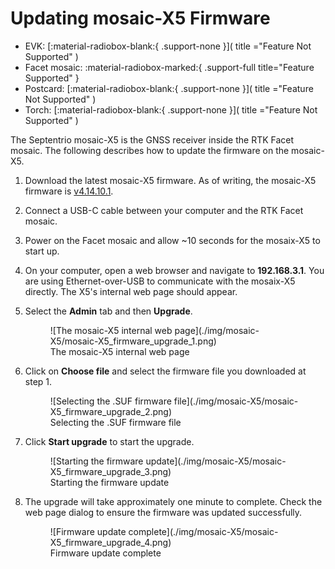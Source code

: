 # Updating mosaic-X5 Firmware

<!--
Compatibility Icons
====================================================================================

:material-radiobox-marked:{ .support-full title="Feature Supported" }
:material-radiobox-indeterminate-variant:{ .support-partial title="Feature Partially Supported" }
:material-radiobox-blank:{ .support-none title="Feature Not Supported" }
-->

<div class="grid cards fill" markdown>

- EVK: [:material-radiobox-blank:{ .support-none }]( title ="Feature Not Supported" )
- Facet mosaic: :material-radiobox-marked:{ .support-full title="Feature Supported" }
- Postcard: [:material-radiobox-blank:{ .support-none }]( title ="Feature Not Supported" )
- Torch: [:material-radiobox-blank:{ .support-none }]( title ="Feature Not Supported" )

</div>

The Septentrio mosaic-X5 is the GNSS receiver inside the RTK Facet mosaic. The following describes how to update the firmware on the mosaic-X5.

1. Download the latest mosaic-X5 firmware. As of writing, the mosaic-X5 firmware is [v4.14.10.1](https://www.septentrio.com/en/products/gnss-receivers/gnss-receiver-modules/mosaic-x5#resources).

2. Connect a USB-C cable between your computer and the RTK Facet mosaic.

3. Power on the Facet mosaic and allow ~10 seconds for the mosaix-X5 to start up.

4. On your computer, open a web browser and navigate to **192.168.3.1**. You are using Ethernet-over-USB to communicate with the mosaix-X5 directly. The X5's internal web page should appear.

5. Select the **Admin** tab and then **Upgrade**.

	<figure markdown>
	![The mosaic-X5 internal web page](./img/mosaic-X5/mosaic-X5_firmware_upgrade_1.png)
	<figcaption markdown>
	The mosaic-X5 internal web page
	</figcaption>
	</figure>

6. Click on **Choose file** and select the firmware file you downloaded at step 1.

	<figure markdown>
	![Selecting the .SUF firmware file](./img/mosaic-X5/mosaic-X5_firmware_upgrade_2.png)
	<figcaption markdown>
	Selecting the .SUF firmware file
	</figcaption>
	</figure>

7. Click **Start upgrade** to start the upgrade.

	<figure markdown>
	![Starting the firmware update](./img/mosaic-X5/mosaic-X5_firmware_upgrade_3.png)
	<figcaption markdown>
	Starting the firmware update
	</figcaption>
	</figure>

8. The upgrade will take approximately one minute to complete. Check the web page dialog to ensure the firmware was updated successfully.

	<figure markdown>
	![Firmware update complete](./img/mosaic-X5/mosaic-X5_firmware_upgrade_4.png)
	<figcaption markdown>
	Firmware update complete
	</figcaption>
	</figure>

